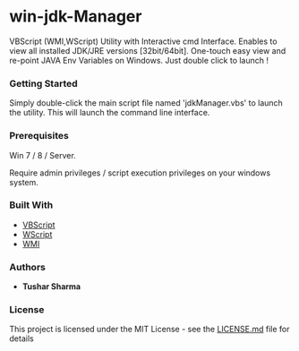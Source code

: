 # win-jdk-Manager

VBScript (WMI,WScript) Utility with Interactive cmd Interface. Enables to view all  installed JDK/JRE versions [32bit/64bit]. One-touch easy view and re-point JAVA Env Variables on Windows. Just double click to launch !

### Getting Started

Simply double-click the main script file named 'jdkManager.vbs' to launch the utility. This will launch the command line interface.

### Prerequisites

Win 7 / 8 / Server.

Require admin privileges / script execution privileges on your windows system.

### Built With

* [VBScript](https://docs.microsoft.com/en-us/dotnet/visual-basic/language-reference/)
* [WScript](https://docs.microsoft.com/en-us/previous-versions/windows/it-pro/windows-server-2003/cc738350(v=ws.10)) 
* [WMI](https://docs.microsoft.com/en-us/windows/desktop/wmisdk/using-wmi)

### Authors

* **Tushar Sharma**


### License

This project is licensed under the MIT License - see the [LICENSE.md](LICENSE.md) file for details

